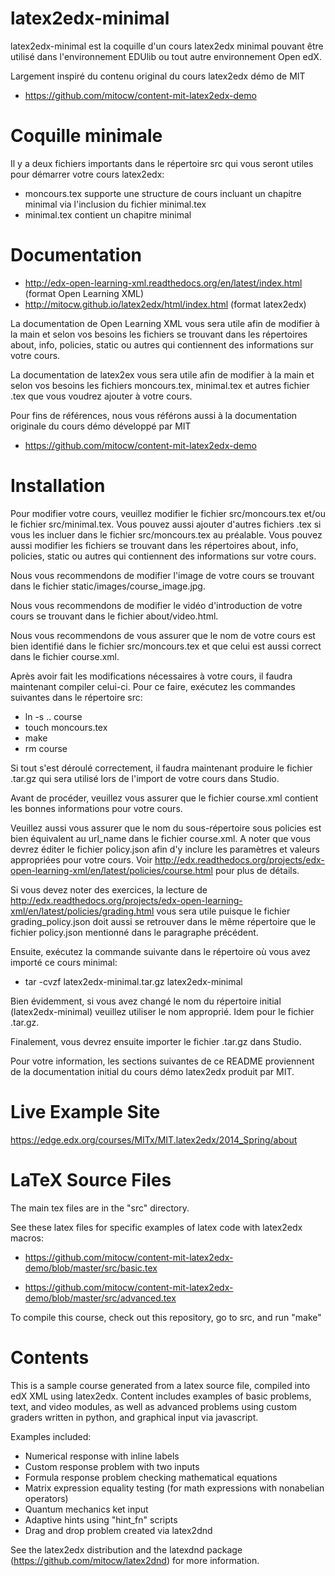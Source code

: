 latex2edx-minimal
=================

latex2edx-minimal est la coquille d'un cours latex2edx minimal pouvant être utilisé dans l'environnement EDUlib ou tout autre environnement Open edX.

Largement inspiré du contenu original du cours latex2edx démo de MIT
* https://github.com/mitocw/content-mit-latex2edx-demo


Coquille minimale
=================

Il y a deux fichiers importants dans le répertoire src qui vous seront utiles pour démarrer votre cours latex2edx:

* moncours.tex supporte une structure de cours incluant un chapitre minimal via l'inclusion du fichier minimal.tex
* minimal.tex contient un chapitre minimal


Documentation
=============

* http://edx-open-learning-xml.readthedocs.org/en/latest/index.html (format Open Learning XML)
* http://mitocw.github.io/latex2edx/html/index.html (format latex2edx)

La documentation de Open Learning XML vous sera utile afin de modifier à la main et selon vos besoins les fichiers se trouvant dans les répertoires about, info, policies, static ou autres qui contiennent des informations sur votre cours.

La documentation de latex2ex vous sera utile afin de modifier à la main et selon vos besoins les fichiers moncours.tex, minimal.tex et autres fichier .tex que vous voudrez ajouter à votre cours.

Pour fins de références, nous vous référons aussi à la documentation originale du cours démo développé par MIT
* https://github.com/mitocw/content-mit-latex2edx-demo 


Installation
============

Pour modifier votre cours, veuillez modifier le fichier src/moncours.tex et/ou le fichier src/minimal.tex. Vous pouvez aussi ajouter d'autres fichiers .tex si vous les incluer dans le fichier src/moncours.tex au préalable. Vous pouvez aussi modifier les fichiers se trouvant dans les répertoires about, info, policies, static ou autres qui contiennent des informations sur votre cours.

Nous vous recommendons de modifier l'image de votre cours se trouvant dans le fichier static/images/course_image.jpg.

Nous vous recommendons de modifier le vidéo d'introduction de votre cours se trouvant dans le fichier about/video.html.

Nous vous recommendons de vous assurer que le nom de votre cours est bien identifié dans le fichier src/moncours.tex et que celui est aussi correct dans le fichier course.xml.

Après avoir fait les modifications nécessaires à votre cours, il faudra maintenant compiler celui-ci. Pour ce faire, exécutez les commandes suivantes dans le répertoire src:
* ln -s .. course
* touch moncours.tex 
* make
* rm course


Si tout s'est déroulé correctement, il faudra maintenant produire le fichier .tar.gz qui sera utilisé lors de l'import de votre cours dans Studio.

Avant de procéder, veuillez vous assurer que le fichier course.xml contient les bonnes informations pour votre cours.

Veuillez aussi vous assurer que le nom du sous-répertoire sous policies est bien équivalent au url_name dans le fichier course.xml. A noter que vous devrez éditer le fichier policy.json afin d'y inclure les paramètres et valeurs appropriées pour votre cours. Voir http://edx.readthedocs.org/projects/edx-open-learning-xml/en/latest/policies/course.html pour plus de détails.

Si vous devez noter des exercices, la lecture de http://edx.readthedocs.org/projects/edx-open-learning-xml/en/latest/policies/grading.html vous sera utile puisque le fichier grading_policy.json doit aussi se retrouver dans le même répertoire que le fichier policy.json mentionné dans le paragraphe précédent.

Ensuite, exécutez la commande suivante dans le répertoire où vous avez importé ce cours minimal:
* tar -cvzf latex2edx-minimal.tar.gz latex2edx-minimal

Bien évidemment, si vous avez changé le nom du répertoire initial (latex2edx-minimal) veuillez utiliser le nom approprié. Idem pour le fichier .tar.gz.

Finalement, vous devrez ensuite importer le fichier .tar.gz dans Studio.

Pour votre information, les sections suivantes de ce README proviennent de la documentation initial du cours démo latex2edx produit par MIT.

Live Example Site
=================

https://edge.edx.org/courses/MITx/MIT.latex2edx/2014_Spring/about

LaTeX Source Files
==================

The main tex files are in the "src" directory.

See these latex files for specific examples of latex code with latex2edx macros:

* https://github.com/mitocw/content-mit-latex2edx-demo/blob/master/src/basic.tex

* https://github.com/mitocw/content-mit-latex2edx-demo/blob/master/src/advanced.tex

To compile this course, check out this repository, go to src, and run "make"

Contents
========

This is a sample course generated from a latex source file, compiled
into edX XML using latex2edx. Content includes examples of basic
problems, text, and video modules, as well as advanced problems using
custom graders written in python, and graphical input via javascript.

Examples included:

* Numerical response with inline labels
* Custom response problem with two inputs
* Formula response problem checking mathematical equations
* Matrix expression equality testing (for math expressions with nonabelian operators)
* Quantum mechanics ket input
* Adaptive hints using "hint_fn" scripts
* Drag and drop problem created via latex2dnd

See the latex2edx distribution and the latexdnd package (https://github.com/mitocw/latex2dnd) for more information.

